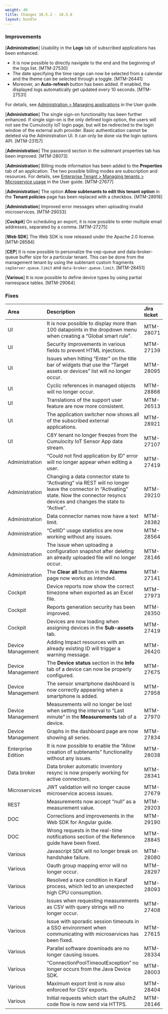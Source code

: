 ```yaml
---
weight: 40
title: Changes 10.5.2 - 10.5.6
layout: bundle
---
```


### Improvements

[**Administration**] Usability in the **Logs** tab of subscribed applications has been enhanced.

* It is now possible to directly navigate to the end and the beginning of the logs list. [MTM-27530] 
* The date specifying the time range can now be selected from a calendar and the theme can be selected through a toggle. [MTM-26441]
* Moreover, an **Auto-refresh** button has been added. If enabled, the displayed logs automatically get updated every 10 seconds. [MTM-27531]

For details, see [Administration > Managing applications](/guides/users-guide/administration/managing-applications) in the User guide. 

[**Administration**] The single sign-on functionality has been further enhanced. If single sign-on is the only defined login option, the users will not see the Cumulocity IoT login page, but will be redirected to the login window of the external auth provider. Basic authentication cannot be deleted via the Administration UI. It can only be done via the login options API. [MTM-23157]

[**Administration**] The password section in the subtenant properties tab has been improved. [MTM-28073]

[**Administration**] Billing mode information has been added to the **Properties** tab of an application. The two possible billing modes are subscription and resources. For details, see [Enterprise Tenant > Managing tenants > Microservice usage](/guides/users-guide/enterprise-tenant#microservice-usage) in the User guide. [MTM-27677]

[**Administration**] The option **Allow subtenants to edit this tenant option** in the **Tenant policies** page has been replaced with a checkbox. [MTM-28918]

[**Administration**] Improved error messages when uploading invalid microservices. [MTM-29033]

[**Cockpit**] On scheduling an export, it is now possible to enter multiple email addresses, separated by a comma. [MTM-27275] 

[**Web SDK**] The Web SDK is now released under the Apache 2.0 license. [MTM-28584]

[**CEP**] It is now possible to personalize the cep-queue and data-broker-queue buffer size for a particular tenant. This can be done from the management tenant by using the subtenant custom fragments `cepServer.queue.limit` and `data-broker.queue.limit`. [MTM-28451] 

[**Various**] It is now possible to define device types by using partial namespace tables. [MTM-29064]


### Fixes

<table>
<colgroup>
   <col style="width: 15%;">
   <col style="width: 70%;">
   <col style="width: 15 %;">
</colgroup><thead>
<tr>
<th style="text-align:left">Area</th>
<th style="text-align:left">Description</th>
<th style="text-align:left">Jira ticket</th>
</tr>
</thead>
<tbody>
<tr>
<td style="text-align:left">UI</td>
<td style="text-align:left">It is now possible to display more than 100 datapoints in the dropdown menu when creating a “Global smart rule”.
</td>
<td> MTM-28071</td>
</tr>
<tr>
<td style="text-align:left">UI</td>
<td style="text-align:left">Security improvements in various fields to prevent HTML injections.
</td>
<td>  MTM-27139</td>
</tr>
<tr>
<td style="text-align:left">UI</td>
<td style="text-align:left">Issues when hitting “Enter” on the title bar of widgets that use the “Target assets or devices” list will no longer occur.
</td>
<td>MTM-28095</td>
</tr>
<tr>
<td style="text-align:left">UI</td>
<td style="text-align:left">Cyclic references in managed objects will no longer occur. 
</td>
<td> MTM-28866</td>
</tr>
<tr>
<td style="text-align:left">UI</td>
<td style="text-align:left">Translations of the support user feature are now more consistent. 
</td>
<td> MTM-26513</td>
</tr>
<tr>
<td style="text-align:left">UI</td>
<td style="text-align:left">The application switcher now shows all of the subscribed external applications.
</td>
<td>MTM-28921</td>
</tr>
<tr>
<td style="text-align:left">UI</td>
<td style="text-align:left">C8Y tenant no longer freezes from the Cumulocity IoT Sensor App data stream.
</td>
<td>MTM-27107</td>
</tr>
<tr>
<td style="text-align:left">Administration</td>
<td style="text-align:left">“Could not find application by ID” error will no longer appear when editing a user.</td>
<td style="text-align:left">MTM-27419</td>
</tr>
<tr>
<td style="text-align:left">Administration</td>
<td style="text-align:left">Changing a data connector state to “Activating” via REST will no longer leave the connector in “Activating” state. Now the connector resyncs devices and changes the state to “Active”.</td>
<td style="text-align:left">MTM-29210</td>
</tr>
<tr>
<td style="text-align:left">Administration</td>
<td style="text-align:left">Data connector names now have a text limit.</td>
<td style="text-align:left">MTM-28382</td>
</tr>
<tr>
<td style="text-align:left">Administration</td>
<td style="text-align:left">“CellID” usage statistics are now working without any issues.</td>
<td style="text-align:left">MTM-28564</td>
</tr>
<tr>
<td style="text-align:left">Administration</td>
<td style="text-align:left">The issue when uploading a configuration snapshot after deleting an already uploaded file will no longer occur.</td>
<td style="text-align:left"> MTM-28146</td>
</tr>
<tr>
<td style="text-align:left">Administration</td>
<td style="text-align:left">The <b>Clear all</b> button in the <b>Alarms</b> page now works as intended.</td>
<td style="text-align:left">MTM-27141</td>
</tr>
<tr>
<td style="text-align:left">Cockpit</td>
<td style="text-align:left">Device reports now show the correct timezone when exported as an Excel file.</td>
<td style="text-align:left">MTM-27973</td>
</tr>
<tr>
<td style="text-align:left">Cockpit</td>
<td style="text-align:left">Reports generation security has been improved.</td>
<td style="text-align:left">MTM-28350</td>
</tr>
<tr>
<td style="text-align:left">Cockpit</td>
<td style="text-align:left">Devices are now loading when assigning devices in the <b>Sub-assets</b> tab.</td>
<td style="text-align:left">MTM-27419</td>
</tr>
<tr>
<td style="text-align:left">Device Management</td>
<td style="text-align:left">Adding Impact resources with an already existing ID will trigger a warning message.</td>
<td style="text-align:left">MTM-26420</td>
</tr>
<tr>
<td style="text-align:left">Device Management</td>
<td style="text-align:left">The <b>Device status</b> section in the <b>Info</b> tab of a device can now be properly configured.</td>
<td style="text-align:left">MTM-27675</td>
</tr>
<tr>
<td style="text-align:left">Device Management</td>
<td style="text-align:left">The sensor smartphone dashboard is now correctly appearing when a smartphone is added.</td>
<td style="text-align:left">MTM-27958</td>
</tr>
<tr>
<td style="text-align:left">Device Management</td>
<td style="text-align:left">Measurements will no longer be lost when setting the interval to “Last minute” in the <b>Measurements</b> tab of a device.</td>
<td style="text-align:left">MTM-27970</td>
</tr>
<tr>
<td style="text-align:left">Device Management</td>
<td style="text-align:left">Graphs in the dashboard page are now showing all series.</td>
<td style="text-align:left">MTM-27834</td>
</tr>
<tr>
<td style="text-align:left">Enterprise Edition</td>
<td style="text-align:left">It is now possible to enable the “Allow creation of subtenants” functionality without any issues.</td>
<td style="text-align:left"> MTM-28038</td>
</tr>
<tr>
<td style="text-align:left">Data broker</td>
<td style="text-align:left">Data broker automatic inventory resync is now properly working for active connectors.</td>
<td style="text-align:left">MTM-28341</td>
</tr>
<tr>
<td style="text-align:left">Microservices</td>
<td style="text-align:left">JWT validation will no longer cause microservice access issues.</td>
<td style="text-align:left"> MTM-27679</td>
</tr>
<tr>
<td style="text-align:left">REST</td>
<td style="text-align:left">Measurements now accept “null” as a measurement value.</td>
<td style="text-align:left"> MTM-29203</td>
</tr>
<tr>
<td style="text-align:left">DOC</td>
<td style="text-align:left">Corrections and improvements in the Web SDK for Angular guide.</td>
<td style="text-align:left"> MTM-29190</td>
</tr>
<tr>
<td style="text-align:left">DOC</td>
<td style="text-align:left">Wrong requests in the real-time notifications section of the Reference guide have been fixed.</td>
<td style="text-align:left"> MTM-28845</td>
</tr>
<tr>
<td style="text-align:left">Various</td>
<td style="text-align:left">Javascript SDK will no longer break on handshake failure.</td>
<td style="text-align:left">MTM-28080</td>
</tr>
<tr>
<td style="text-align:left">Various</td>
<td style="text-align:left">Oauth group mapping error will no longer occur.
</td>
<td style="text-align:left">MTM-28297</td>
</tr>
<tr>
<td style="text-align:left">Various</td>
<td style="text-align:left">Resolved a race condition in Karaf process, which led to an unexpected high CPU consumption.</td>
<td style="text-align:left">MTM-28093</td>
</tr>
<tr>
<td style="text-align:left">Various</td>
<td style="text-align:left">Issues when requesting measurements as CSV with query strings will no longer occur.</td>
<td style="text-align:left">MTM-27408</td>
</tr>
<tr>
<td style="text-align:left">Various</td>
<td style="text-align:left">Issue with sporadic session timeouts in a SSO environment when communicating with microservices has been fixed.</td>
<td style="text-align:left">MTM-27615</td>
</tr>
<tr>
<td style="text-align:left">Various</td>
<td style="text-align:left">Parallel software downloads are no longer causing issues.</td>
<td style="text-align:left">MTM-28334</td>
</tr>
<tr>
<td style="text-align:left">Various</td>
<td style="text-align:left">“ConnectionPoolTimeoutException” no longer occurs from the Java Device SDK.</td>
<td style="text-align:left"> MTM-28003</td>
</tr>
<tr>
<td style="text-align:left">Various</td>
<td style="text-align:left">Maximum export limit is now also enforced for CSV exports.</td>
<td style="text-align:left">MTM-28404</td>
</tr>
<tr>
<td style="text-align:left">Various</td>
<td style="text-align:left">Initial requests which start the oAuth2 code flow is now send via HTTPS.</td>
<td style="text-align:left">MTM-28146</td>
</tr>
</tbody>
</table>